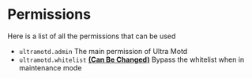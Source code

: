 # Permissions
Here is a list of all the permissions that can be used
<br>

* `ultramotd.admin`
  The main permission of Ultra Motd
* `ultramotd.whitelist` **[(Can Be Changed)](../features/maintenance_mode.md)**
  Bypass the whitelist when in maintenance mode
